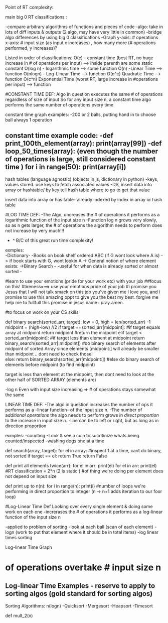 Point of RT complexity:

main big 0 RT classifications :

-compare arbitrary algorithms of functions and pieces of code
    -algo: take in lots of diff inputs & outputs (2 algo, may have very little in common)
    -bridge algo differences by using big 0 classifications
        -Graph 
            y-axis: # operations
            x-axis: # input size 
                (as input x increases) ,  how many more (# operations performed, y increases)?

Listed in order of classifications:
 O(c) - constant time (best RT, no huge increase in # of operations per input)  --> inside parenth are some static constant 
 O(log n) - logarithmic time    --> some function
 O(n) -Linear Time  --> function
 O(nlogn) - Log-Linear Time --> function
 O(n^c) Quadratic Time  --> function
 O(c^n) Exponential Time (worst RT, large increase in #operations per input)  --> function

#CONSTANT TIME DEF:
Algo in question executes the same # of operations regardless of size of input
So for any input size n, a constant time algo performs the same number of operations every time

constant time graph examples:
-200 or 2 balls, putting hand in to choose ball always 1 operation

constant time example code:
-def print_100th_element(array):
    print(array[99])
-def loop_50_times(array):  (even though the number of operations is large, still considered constant time )
    for i in range(50):
    print(array[i])
-
hash tables (language agnostic) (objects in js, dictionary in python)
-keys, values stored. use keys to fetch associated values 
-DS, insert data into array or hashtable/ by key tell hash table where to go to get that value


insert data into array or has table- already indexed by index in array or hash table

#LOG TIME DEF:
-The Algo, uncreases the # of operations it performs as a logarithmic function of the input size n
-Function log n grows very slowly, so as n gets larger, the # of operations the algorithm needs to perform does not increase by very much!!!
- ^ B/C of this great run time complexity!

exmples:    
-Dictionary- 
-Books on book shelf ordered ABC (if G wont look where A is)
-> if book starts with G, wont lookin A -> General notion of where element exists:
    ->Binary Search - 
        -useful for when data is already sorted or almost sorted
        -


#learn to use your emotions (pride for your work etc) with your job ##focus on this! #tireness===> use your emotions pride of your job #i promise you
Jesus that I will not talk smack on this job you've given me I love you, and i promise to use this amazing oppt to give you the best my best. forgive me
help me to fullfull this promise in jesus name i pray amen.


#to focus on work on your CS skills 

def binary search(sorted_arr, target):
    low = 0, high = len(sorted_arr) -1 
    midpoint = (high-low) //2
    if target ==sorted_arr[midpoint]: #if target equals array at midpoint
        return midpoint #return the midpoint
    elif target < sorted_arr[midpoint]: #if target less than element at midpoint
        return binary_search(sorted_arr[:midpoint]) #do binary search of elements after midpoint of sorted Array since elements [midpoint:] will already be                                                         smaller than midpoint .. dont need to check those!  
    else:
        return binary_search(sorted_arr[midpoint:]) #else do binary search of elements before midpoint (to find midpoint)

target is less than element at the midpoint, then dont need to look at the other half of SORTED ARRAY (elements are)

-log n Even with input size increasing => # of operations stays somewhat the same

LINEAR TIME DEF:
-The algo in question increases the number of ops it performs as a -linear function- of the input size n.
-The number of a*dditional operations* the algo needs to perform grows in *direct proportion* to the increase in input size *n*.
-line can be to left or right, but as long as in direction proportion

exmples:
-counting
-Look & see a coin to sucritinize whats being counted/inspected
-washing dogs one at a time

def search(array, target): 
    for el in array:  #inspect 1 at a time, cant do binary, not sorted 
        if target == el:
            return True
        return False


def print all elements twice(arr):
    for el in arr:
        print(el)
    for el in arr:
        print(el)
#RT classification = 2*n (2 is static ) #of thing we're doing per element does not depend on input size 

def print up to n(n):
    for i in range(n):
        print(i)
        #number of loops we're performing in direct proportion to integer (n -> n+1 adds iteration to our foor loop)

#Log-Linear Time Def
Looking over every single element & doing some work on each one
-increrases the # of operations it performs as a log-linear function of the input size n

-applied to problem of sorting 
-look at each ball (scan of each element)
-logn (work to put that element where it should be in total items)
-log linear times sorting


Log-linear Time Graph
# of operations overtake # input size n 

Log-linear Time Examples - reserve to apply to sorting algos (gold standard for sorting algos)
-

Sorting Algorithms: n(logn)
-Quicksort
-Mergesort
-Heapsort
-Timesort 


def mult_2(n)